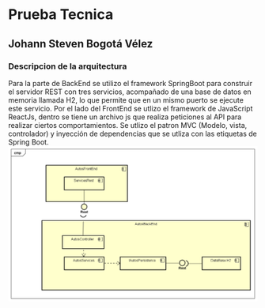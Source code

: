# Prueba Tecnica
## Johann Steven Bogotá Vélez
### Descripcion de la arquitectura
Para la parte de BackEnd se utilizo el framework SpringBoot para construir el servidor REST con tres servicios, acompañado de una base de datos en memoria llamada H2, lo que permite que en un mismo puerto se ejecute este servicio.
Por el lado del FrontEnd se utlizo el framework de JavaScript ReactJs, dentro se tiene un archivo js que realiza peticiones al API para realizar ciertos comportamientos.
Se utlizo el patron MVC (Modelo, vista, controlador) y inyección de dependencias que se utliza con las etiquetas de Spring Boot.
![](img/Arquitectura.png)